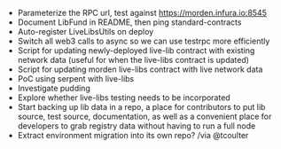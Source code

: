 * Parameterize the RPC url, test against https://morden.infura.io:8545
* Document LibFund in README, then ping standard-contracts
* Auto-register LiveLibsUtils on deploy
* Switch all web3 calls to async so we can use testrpc more efficiently
* Script for updating newly-deployed live-lib contract with existing network data (useful for when the live-libs contract is updated)
* Script for updating morden live-libs contract with live network data
* PoC using serpent with live-libs
* Investigate pudding
* Explore whether live-libs testing needs to be incorporated
* Start backing up lib data in a repo, a place for contributors to put lib source, test source, documentation, as well as a convenient place for developers to grab registry data without having to run a full node
* Extract environment migration into its own repo? /via @tcoulter
